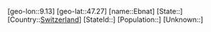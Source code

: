 ﻿---
location: [47.27,9.13]
type: City
tags:
- geo/City


SpocWebEntityId: 29961
isDeleted: false
confidential: public

---
[geo-lon::9.13]
[geo-lat::47.27]
[name::Ebnat]
[State::]
[Country::[Switzerland](geo/Continent/Europe/Switzerland.md)]
[StateId::]
[Population::]
[Unknown::]

